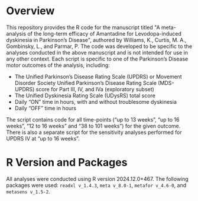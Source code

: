 # Overview

This repository provides the R code for the manuscript titled "A meta-analysis of the long-term efficacy of Amantadine for Levodopa-induced dyskinesia in Parkinson’s Disease", authored by Williams, K., Curtis, M. A., Gombinsky, L., and Parmar, P.
The code was developed to be specific to the analyses conducted in the above manuscript and is not intended for use in any other context. Each script is specific to one of the Parkinson’s Disease motor outcomes of the analysis, including:

- The Unified Parkinson’s Disease Rating Scale (UPDRS) or Movement Disorder Society Unified Parkinson’s Disease Rating Scale (MDS-UPDRS) score for Part III, IV, and IVa (exploratory subset)
- The Unified Dyskinesia Rating Scale (UDysRS) total score
- Daily “ON” time in hours, with and without troublesome dyskinesia
- Daily “OFF” time in hours

The script contains code for all time-points (“up to 13 weeks”, “up to 16 weeks”, “12 to 16 weeks” and “38 to 101 weeks”) for the given outcome. There is also a separate script for the sensitivity analyses performed for UPDRS IV at “up to 16 weeks”.


# R Version and Packages

All analyses were conducted using R version 2024.12.0+467. The following packages were used: `readxl v_1.4.3`, `meta v_8.0-1`, `metafor v_4.6-0`, and `metasens v_1.5-2`.
